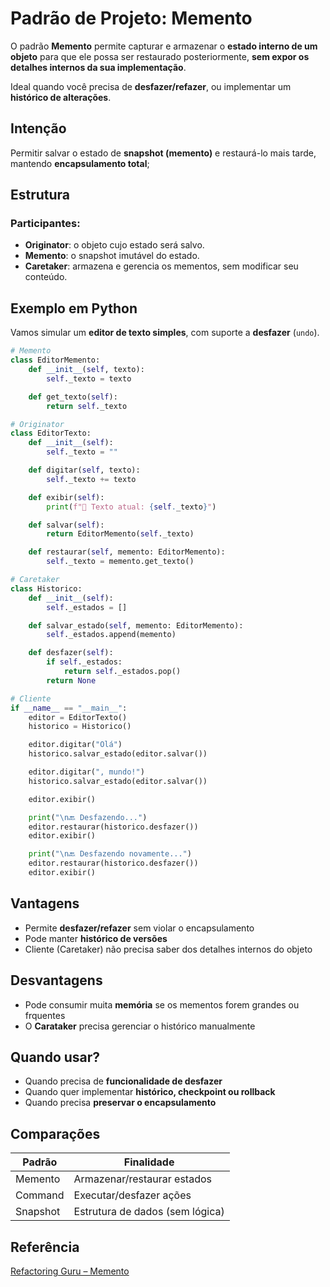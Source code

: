# Padrão de Projeto: Memento

O padrão **Memento** permite capturar e armazenar o **estado interno de um objeto** para
que ele possa ser restaurado posteriormente, **sem expor os detalhes internos da sua implementação**.

Ideal quando você precisa de **desfazer/refazer**, ou implementar um **histórico de alterações**.

## Intenção

Permitir salvar o estado de **snapshot (memento)** e restaurá-lo mais tarde, mantendo
**encapsulamento total**;

## Estrutura

### Participantes:

- **Originator**: o objeto cujo estado será salvo.
- **Memento**: o snapshot imutável do estado.
- **Caretaker**: armazena e gerencia os mementos, sem modificar seu conteúdo.

## Exemplo em Python

Vamos simular um **editor de texto simples**, com suporte a **desfazer** (`undo`).

```py
# Memento
class EditorMemento:
    def __init__(self, texto):
        self._texto = texto

    def get_texto(self):
        return self._texto

# Originator
class EditorTexto:
    def __init__(self):
        self._texto = ""

    def digitar(self, texto):
        self._texto += texto

    def exibir(self):
        print(f"📝 Texto atual: {self._texto}")

    def salvar(self):
        return EditorMemento(self._texto)

    def restaurar(self, memento: EditorMemento):
        self._texto = memento.get_texto()

# Caretaker
class Historico:
    def __init__(self):
        self._estados = []

    def salvar_estado(self, memento: EditorMemento):
        self._estados.append(memento)

    def desfazer(self):
        if self._estados:
            return self._estados.pop()
        return None

# Cliente
if __name__ == "__main__":
    editor = EditorTexto()
    historico = Historico()

    editor.digitar("Olá")
    historico.salvar_estado(editor.salvar())

    editor.digitar(", mundo!")
    historico.salvar_estado(editor.salvar())

    editor.exibir()

    print("\n🔙 Desfazendo...")
    editor.restaurar(historico.desfazer())
    editor.exibir()

    print("\n🔙 Desfazendo novamente...")
    editor.restaurar(historico.desfazer())
    editor.exibir()
```

## Vantagens

- Permite **desfazer/refazer** sem violar o encapsulamento
- Pode manter **histórico de versões**
- Cliente (Caretaker) não precisa saber dos detalhes internos do objeto

## Desvantagens

- Pode consumir muita **memória** se os mementos forem grandes ou frquentes
- O **Carataker** precisa gerenciar o histórico manualmente

## Quando usar?

- Quando precisa de **funcionalidade de desfazer**
- Quando quer implementar **histórico, checkpoint ou rollback**
- Quando precisa **preservar o encapsulamento**

## Comparações

Padrão | Finalidade
------ | ----------
Memento | Armazenar/restaurar estados
Command | Executar/desfazer ações
Snapshot | Estrutura de dados (sem lógica)

## Referência
[Refactoring Guru – Memento](https://refactoring.guru/pt-br/design-patterns/memento)